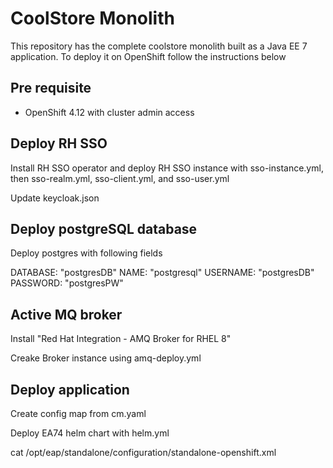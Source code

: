 # CoolStore Monolith

This repository has the complete coolstore monolith built as a Java EE 7 application. To deploy it on OpenShift follow the instructions below

## Pre requisite

* OpenShift 4.12 with cluster admin access

## Deploy RH SSO

Install RH SSO operator and deploy RH SSO instance with sso-instance.yml, then sso-realm.yml, sso-client.yml, and sso-user.yml

Update keycloak.json

## Deploy postgreSQL database

Deploy postgres with following fields

DATABASE: "postgresDB"
NAME: "postgresql"
USERNAME: "postgresDB"
PASSWORD: "postgresPW"

## Active MQ broker

Install "Red Hat Integration - AMQ Broker for RHEL 8"

Creake Broker instance using amq-deploy.yml

## Deploy application

Create config map from cm.yaml

Deploy EA74 helm chart with helm.yml

cat /opt/eap/standalone/configuration/standalone-openshift.xml